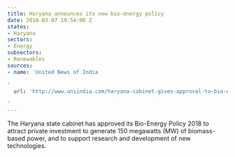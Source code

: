 ```yaml
---
title: Haryana announces its new bio-energy policy
date: 2018-03-07 19:54:00 Z
states:
- Haryana
sectors:
- Energy
subsectors:
- Renewables
sources:
- name: 'United News of India

'
  url: 'http://www.uniindia.com/haryana-cabinet-gives-approval-to-bio-energy-policy/states/news/1152665.html

'
---
```


The Haryana state cabinet has approved its Bio-Energy Policy 2018 to attract private investment to generate 150 megawatts (MW) of biomass-based power, and to support research and development of new technologies. 
